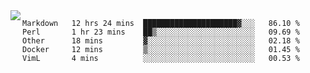 

<a href="https://github.com/anuraghazra/github-readme-stats">
  <img align="left" src="https://github-readme-stats.vercel.app/api?username=kfly8&count_private=true&show_icons=true&theme=calm" />
</a>


<!--START_SECTION:waka-->
```text
Markdown   12 hrs 24 mins  █████████████████████▓░░░   86.10 % 
Perl       1 hr 23 mins    ██▒░░░░░░░░░░░░░░░░░░░░░░   09.69 % 
Other      18 mins         ▓░░░░░░░░░░░░░░░░░░░░░░░░   02.18 % 
Docker     12 mins         ▒░░░░░░░░░░░░░░░░░░░░░░░░   01.45 % 
VimL       4 mins          ░░░░░░░░░░░░░░░░░░░░░░░░░   00.53 % 
```
<!--END_SECTION:waka-->
